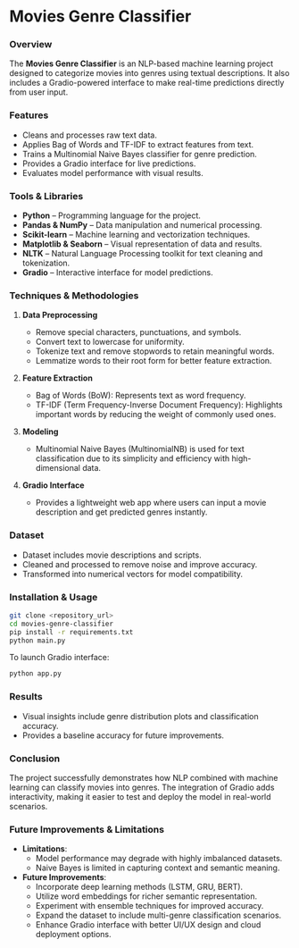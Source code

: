 # Movies Genre Classifier

### Overview
The **Movies Genre Classifier** is an NLP-based machine learning project designed to categorize movies into genres using textual descriptions. It also includes a Gradio-powered interface to make real-time predictions directly from user input.

### Features
- Cleans and processes raw text data.
- Applies Bag of Words and TF-IDF to extract features from text.
- Trains a Multinomial Naive Bayes classifier for genre prediction.
- Provides a Gradio interface for live predictions.
- Evaluates model performance with visual results.

### Tools & Libraries
- **Python** – Programming language for the project.
- **Pandas & NumPy** – Data manipulation and numerical processing.
- **Scikit-learn** – Machine learning and vectorization techniques.
- **Matplotlib & Seaborn** – Visual representation of data and results.
- **NLTK** – Natural Language Processing toolkit for text cleaning and tokenization.
- **Gradio** – Interactive interface for model predictions.

### Techniques & Methodologies
1. **Data Preprocessing**
   - Remove special characters, punctuations, and symbols.
   - Convert text to lowercase for uniformity.
   - Tokenize text and remove stopwords to retain meaningful words.
   - Lemmatize words to their root form for better feature extraction.

2. **Feature Extraction**
   - Bag of Words (BoW): Represents text as word frequency.
   - TF-IDF (Term Frequency-Inverse Document Frequency): Highlights important words by reducing the weight of commonly used ones.

3. **Modeling**
   - Multinomial Naive Bayes (MultinomialNB) is used for text classification due to its simplicity and efficiency with high-dimensional data.

4. **Gradio Interface**
   - Provides a lightweight web app where users can input a movie description and get predicted genres instantly.

### Dataset
- Dataset includes movie descriptions and scripts.
- Cleaned and processed to remove noise and improve accuracy.
- Transformed into numerical vectors for model compatibility.

### Installation & Usage
```bash
git clone <repository_url>
cd movies-genre-classifier
pip install -r requirements.txt
python main.py
```
To launch Gradio interface:
```bash
python app.py
```

### Results
- Visual insights include genre distribution plots and classification accuracy.
- Provides a baseline accuracy for future improvements.

### Conclusion
The project successfully demonstrates how NLP combined with machine learning can classify movies into genres. The integration of Gradio adds interactivity, making it easier to test and deploy the model in real-world scenarios.

### Future Improvements & Limitations
- **Limitations**:
  - Model performance may degrade with highly imbalanced datasets.
  - Naive Bayes is limited in capturing context and semantic meaning.
- **Future Improvements**:
  - Incorporate deep learning methods (LSTM, GRU, BERT).
  - Utilize word embeddings for richer semantic representation.
  - Experiment with ensemble techniques for improved accuracy.
  - Expand the dataset to include multi-genre classification scenarios.
  - Enhance Gradio interface with better UI/UX design and cloud deployment options.
